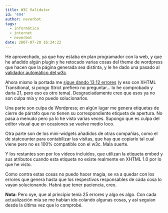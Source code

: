 ```yaml
---
title: W3C Validator
id: '494'
author: neverbot
tags:
  - informática
  - internet
  - neverbot
date: 2007-07-20 16:24:22
---
```


He aprovechado, ya que hoy estaba en plan programador con la web, y que he añadido algún plugin y he retocado varias cosas del theme de wordpress que hacen que la página generada sea distinta, y le he dado una pasado al [validador automático del w3c](http://validator.w3.org/).

Ahora mismo la portada me [sigue dando 13 12 errores](http://validator.w3.org/check?uri=www.neverbot.com) (y eso con XHTML Transitional, si pongo Strict prefiero no preguntar... lo he comprobado y daría 21, pero eso es otro tema). Desgraciadamente creo que esos ya no son culpa mía y no puedo solucionarlos.

Una parte son culpa de Wordpress; en algún lugar me genera etiquetas de cierre de párrafo que no tienen su correspondiente etiqueta de apertura. No pasa a menudo pero ya lo he visto varias veces. Supongo que es culpa del editor visual que en ocasiones se vuelve medio loco.

Otra parte son de los mini-widgets añadidos de otras compañías, como el de statcounter para contabilizar las visitas, que hay que copiarlo tal cual viene pero no es 100% compatible con el w3c. Mala suerte.

Y los restantes son por los videos incluidos, que utilizan la etiqueta embed y sus atributos cuando esta etiqueta no existe realmente en XHTML 1.0 por lo que he visto.

Como contra estas cosas no puedo hacer magia, se va a quedar con los errores que genera hasta que los respectivos responsables de cada cosa lo vayan solucionando. Habrá que tener paciencia, creo.

**Nota**: Pero oye, que al principio tenía 25 errores y algo es algo. Con cada actualización mía se me habían ido colando algunas cosas, y así seguían desde la última vez que lo comprobé.